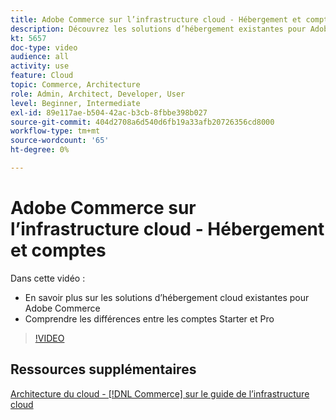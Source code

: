 ```yaml
---
title: Adobe Commerce sur l’infrastructure cloud - Hébergement et comptes
description: Découvrez les solutions d’hébergement existantes pour Adobe Commerce ​. Comprendre les différences entre les comptes Starter et Pro ​.
kt: 5657
doc-type: video
audience: all
activity: use
feature: Cloud
topic: Commerce, Architecture
role: Admin, Architect, Developer, User
level: Beginner, Intermediate
exl-id: 89e117ae-b504-42ac-b3cb-8fbbe398b027
source-git-commit: 404d2708a6d540d6fb19a33afb20726356cd8000
workflow-type: tm+mt
source-wordcount: '65'
ht-degree: 0%

---
```


# Adobe Commerce sur l’infrastructure cloud - Hébergement et comptes

Dans cette vidéo :

- En savoir plus sur les solutions d’hébergement cloud existantes &#x200B; pour Adobe Commerce
- Comprendre les différences entre les comptes Starter et Pro &#x200B;

>[!VIDEO](https://video.tv.adobe.com/v/35813?quality=12&learn=on)

## Ressources supplémentaires

[Architecture du cloud - [!DNL Commerce] sur le guide de l’infrastructure cloud](https://experienceleague.adobe.com/docs/commerce-cloud-service/user-guide/architecture/cloud-architecture.html)
